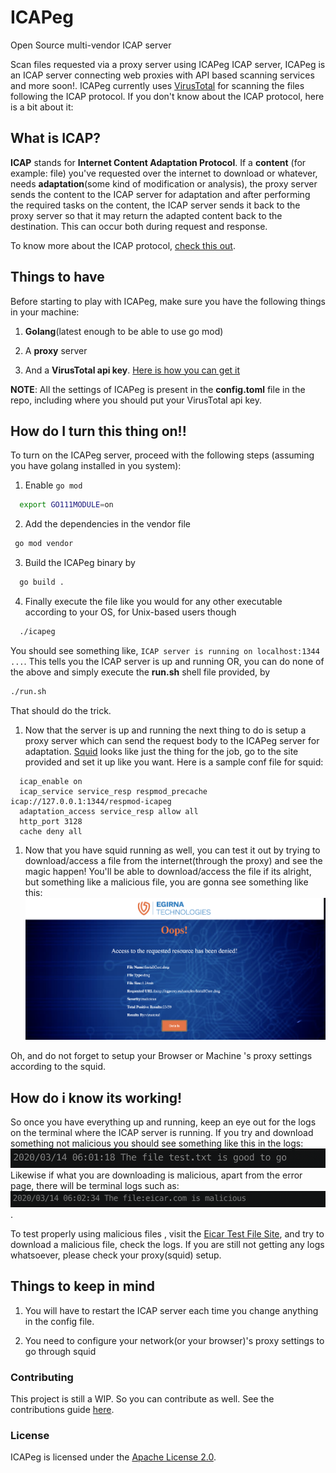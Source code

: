 # ICAPeg

Open Source multi-vendor ICAP server

Scan files requested via a proxy server using ICAPeg ICAP server, ICAPeg is an ICAP server connecting web proxies with API based scanning services and more soon!. ICAPeg currently uses [VirusTotal](https://www.virustotal.com/gui/home/upload) for scanning the files following the ICAP protocol. If you don't know about the ICAP protocol, here is a bit about it:

## What is ICAP?

**ICAP** stands for **Internet Content Adaptation Protocol**. If a **content** (for example: file) you've requested over the internet
to download or whatever, needs **adaptation**(some kind of modification or analysis), the proxy server sends the content to the ICAP server for adaptation and after performing the required tasks on the content, the ICAP server sends it back to the proxy server so that it may return the adapted content back to the destination. This can occur both during request and response.

To know more about the ICAP protocol, [check this out](https://tools.ietf.org/html/rfc3507).

## Things to have

Before starting to play with ICAPeg, make sure you have the following things in your machine:

1. **Golang**(latest enough to be able to use go mod)

1. A **proxy** server

1. And a **VirusTotal api key**. [Here is how you can get it](VIRUSTOTALAPI.md)

**NOTE**: All the settings of ICAPeg is present in the **config.toml** file in the repo, including where you should put your VirusTotal api key.

## How do I turn this thing on!!

To turn on the ICAPeg server, proceed with the following steps (assuming you have golang installed in you system):

1. Enable `go mod`

  ```bash
    export GO111MODULE=on

  ```

2. Add the dependencies in the vendor file

  ```bash
   go mod vendor
  ```

3. Build the ICAPeg binary by

  ```bash
    go build .
  ```

4. Finally execute the file like you would for any other executable according to your OS, for Unix-based users though

  ```bash
    ./icapeg
  ```

   You should see something like, ```ICAP server is running on localhost:1344 ...```. This tells you the ICAP server is up and running
OR, you can do none of the above and simply execute the **run.sh** shell file provided, by

  ```bash
  ./run.sh
  ```
That should do the trick.

1. Now that the server is up and running the next thing to do is setup a proxy server which can send the request body to the ICAPeg server for adaptation. [Squid](http://www.squid-cache.org/) looks like just the thing for the job, go to the site provided and set it up like you want. Here is a sample conf file for squid:

  ```configuration
    icap_enable on
    icap_service service_resp respmod_precache icap://127.0.0.1:1344/respmod-icapeg
    adaptation_access service_resp allow all
    http_port 3128
    cache deny all
  ```

1. Now that you have squid running as well, you can test it out by trying to download/access a file from the internet(through the proxy) and see the magic happen! You'll be able to download/access the file if its alright, but something like a malicious file, you are gonna see something like this:
![error_page](img/error_page.png)

Oh, and do not forget to setup your Browser or Machine 's  proxy settings according to the squid.

## How do i know its working!

So once you have everything up and running, keep an eye out for the logs on the terminal where the ICAP server is running. If you try and download something not malicious you should see something like this in the logs:
![fileoklog](img/fileoklog.png)
Likewise if what you are downloading is malicious, apart from the error page, there will be terminal logs such as:
![filenotok](img/filenotok.png).

To test properly using malicious files , visit the [Eicar Test File Site](https://www.eicar.org/?page_id=3950), and try to download a malicious file, check the logs. If you are still not getting any logs whatsoever, please check your proxy(squid) setup.

## Things to keep in mind

1. You will have to restart the ICAP server each time you change anything in the config file.

1. You need to configure your network(or your browser)'s proxy settings to go through squid


### Contributing

This project is still a WIP. So you can contribute as well. See the contributions guide [here](CONTRIBUTING.md).

### License

ICAPeg is licensed under the [Apache License 2.0](LICENSE).
